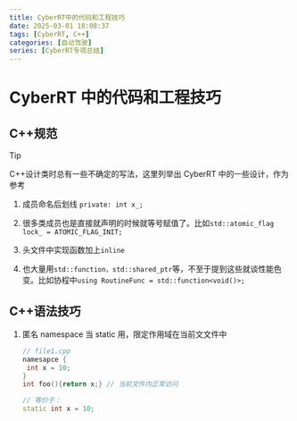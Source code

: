 ```yaml
---
title: CyberRT中的代码和工程技巧
date: 2025-03-01 18:08:37
tags: [CyberRT, C++]
categories: [自动驾驶]
series: [CyberRT专项总结]
---
```


# CyberRT 中的代码和工程技巧

## C++规范

> [!tip]
>
> C++设计类时总有一些不确定的写法，这里列举出 CyberRT 中的一些设计，作为参考

1. 成员命名后划线 `private: int x_;`

2. 很多类成员也是直接就声明的时候就等号赋值了。比如`std::atomic_flag lock_ = ATOMIC_FLAG_INIT;`

3. 头文件中实现函数加上`inline`

4. 也大量用`std::function，std::shared_ptr`等，不至于提到这些就谈性能色变。比如协程中`using RoutineFunc = std::function<void()>;`

## C++语法技巧

1. 匿名 namespace 当 static 用，限定作用域在当前文文件中

   ```c++
   // file1.cpp
   namesapce {
   	int x = 10;
   }
   int foo(){return x;} // 当前文件内正常访问
   
   // 等价于：
   static int x = 10;
   ```
